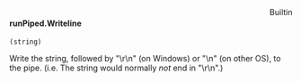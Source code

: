 <div style="float:right"><span class="builtin">Builtin</span></div>

#### runPiped.Writeline

``` suneido
(string)
```

Write the string, followed by "\r\n" (on Windows) or "\n" (on other OS), to the pipe.
(i.e. The string would normally *not* end in "\r\n".)